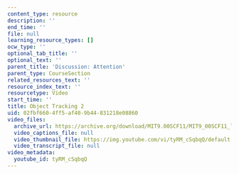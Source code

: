 ```yaml
---
content_type: resource
description: ''
end_time: ''
file: null
learning_resource_types: []
ocw_type: ''
optional_tab_title: ''
optional_text: ''
parent_title: 'Discussion: Attention'
parent_type: CourseSection
related_resources_text: ''
resource_index_text: ''
resourcetype: Video
start_time: ''
title: Object Tracking 2
uid: 02fbf660-4ff5-af40-9b44-831218e08860
video_files:
  archive_url: https://archive.org/download/MIT9.00SCF11/MIT9_00SCF11_lec07_track4_2_300k.mp4
  video_captions_file: null
  video_thumbnail_file: https://img.youtube.com/vi/tyRM_cSqbqQ/default.jpg
  video_transcript_file: null
video_metadata:
  youtube_id: tyRM_cSqbqQ
---
```

